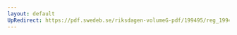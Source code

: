 ```yaml
---
layout: default
UpRedirect: https://pdf.swedeb.se/riksdagen-volumeG-pdf/199495/reg_199495_SkU/reg_199495_SkU_0002.pdf
---
```

